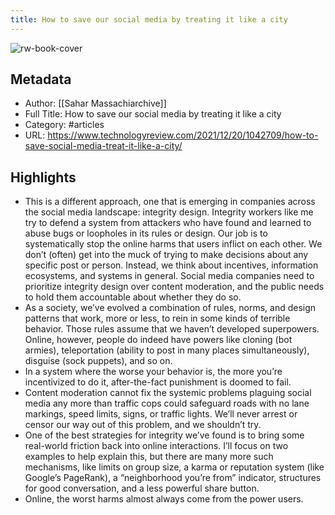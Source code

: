 ```yaml
---
title: How to save our social media by treating it like a city
---
```

![rw-book-cover](https://readwise-assets.s3.amazonaws.com/static/images/article3.5c705a01b476.png)

## Metadata
- Author: [[Sahar Massachiarchive]]
- Full Title: How to save our social media by treating it like a city
- Category: #articles
- URL: https://www.technologyreview.com/2021/12/20/1042709/how-to-save-social-media-treat-it-like-a-city/

## Highlights
- This is a different approach, one that is emerging in companies across the social media landscape: integrity design. Integrity workers like me try to defend a system from attackers who have found and learned to abuse bugs or loopholes in its rules or design. Our job is to systematically stop the online harms that users inflict on each other. We don’t (often) get into the muck of trying to make decisions about any specific post or person. Instead, we think about incentives, information ecosystems, and systems in general. Social media companies need to prioritize integrity design over content moderation, and the public needs to hold them accountable about whether they do so.
- As a society, we’ve evolved a combination of rules, norms, and design patterns that work, more or less, to rein in some kinds of terrible behavior. Those rules assume that we haven’t developed superpowers. Online, however, people do indeed have powers like cloning (bot armies), teleportation (ability to post in many places simultaneously), disguise (sock puppets), and so on.
- In a system where the worse your behavior is, the more you’re incentivized to do it, after-the-fact punishment is doomed to fail.
- Content moderation cannot fix the systemic problems plaguing social media any more than traffic cops could safeguard roads with no lane markings, speed limits, signs, or traffic lights. We’ll never arrest or censor our way out of this problem, and we shouldn’t try.
- One of the best strategies for integrity we’ve found is to bring some real-world friction back into online interactions. I’ll focus on two examples to help explain this, but there are many more such mechanisms, like limits on group size, a karma or reputation system (like Google’s PageRank), a “neighborhood you’re from” indicator, structures for good conversation, and a less powerful share button.
- Online, the worst harms almost always come from the power users.
